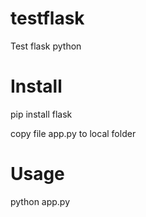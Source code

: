 # testflask
Test flask python

# Install

pip install flask

copy file app.py to local folder

# Usage
python app.py
